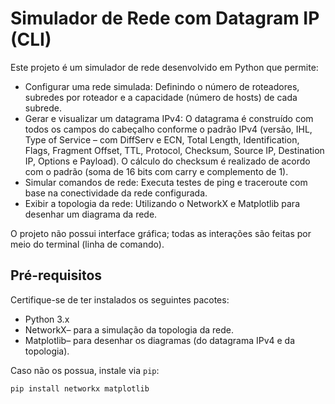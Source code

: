 # Simulador de Rede com Datagram IP (CLI)

Este projeto é um simulador de rede desenvolvido em Python que permite:

- Configurar uma rede simulada: Definindo o número de roteadores, subredes por roteador e a capacidade (número de hosts) de cada subrede.
- Gerar e visualizar um datagrama IPv4: O datagrama é construído com todos os campos do cabeçalho conforme o padrão IPv4 (versão, IHL, Type of Service – com DiffServ e ECN, Total Length, Identification, Flags, Fragment Offset, TTL, Protocol, Checksum, Source IP, Destination IP, Options e Payload). O cálculo do checksum é realizado de acordo com o padrão (soma de 16 bits com carry e complemento de 1).
- Simular comandos de rede: Executa testes de ping e traceroute com base na conectividade da rede configurada.
- Exibir a topologia da rede: Utilizando o NetworkX e Matplotlib para desenhar um diagrama da rede.

O projeto não possui interface gráfica; todas as interações são feitas por meio do terminal (linha de comando).

## Pré-requisitos

Certifique-se de ter instalados os seguintes pacotes:

- Python 3.x 
- NetworkX– para a simulação da topologia da rede.  
- Matplotlib– para desenhar os diagramas (do datagrama IPv4 e da topologia).

Caso não os possua, instale via `pip`:

```bash
pip install networkx matplotlib
